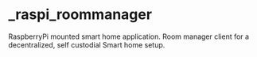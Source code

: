 # _raspi_roommanager
RaspberryPi mounted smart home application. Room manager client for a decentralized, self custodial Smart home setup. 
